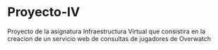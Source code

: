 # Proyecto-IV
Proyecto de la asignatura Infraestructura Virtual que consistira en la creacion de un servicio web de consultas de jugadores de Overwatch